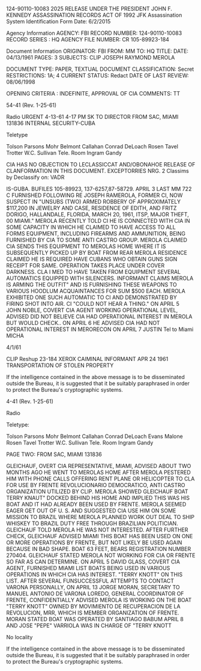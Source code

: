 124-90110-10083 2025 RELEASE UNDER THE PRESIDENT JOHN F. KENNEDY ASSASSINATION RECORDS ACT OF 1992
JFK Assassination System
Identification Form
Date: 6/2/2015

Agency Information
AGENCY: FBI
RECORD NUMBER: 124-90110-10083
RECORD SERIES : HQ
AGENCY FILE NUMBER: CR 105-89923-184

Document Information
ORIGINATOR: FBI
FROM: MM
TO: HQ
TITLE:
DATE: 04/13/1961
PAGES: 3
SUBJECTS: CLIP
JOSEPH RAYMOND MEROLA

DOCUMENT TYPE: PAPER, TEXTUAL DOCUMENT
CLASSIFICATION: Secret
RESTRICTIONS: 1A; 4
CURRENT STATUS: Redact
DATE OF LAST REVIEW: 08/06/1998

OPENING CRITERIA : INDEFINITE, APPROVAL OF CIA
COMMENTS: TT

54-41 (Rev. 1-25-61)

Radio
URGENT 4-13-61 4-17 PM SK
TO DIRECTOR
FROM SAC, MIAMI 131836
INTERNAL SECURITY-CUBA

Teletype

Tolson
Parsons
Mohr
Belmont
Callahan
Conrad
DeLoach
Rosen
Tavel
Trotter
W.C. Sullivan
Tele. Room
Ingram
Gandy

CIA HAS NO OBJECTION TO
LECLASSICCAT AND/OBONAHOE
RELEASE OF CLANFORMATION
IN THIS DOCUMENT. EXCEPTORRIES
NRG. 2
Classims by
Declassify on: VADR

IS-GUBA. BUFILES 105-89923, 137-6257,87-58729.
APRIL 3 LAST MM 722 C FURNISHED FOLLOWING RE JOSEPH RAMEROLA,
FORMER CI, NOW SUSPECT IN "UNSUBS (TWO) ARMED ROBBERY OF
APPROXIMATELY $117,200 IN JEWELRY AND CASE, RESIDENCE OF
EDITH, AND FRITZ DORIGO, HALLANDALE, FLORIDA, MARCH 20, 1961,
ITSP, MAJOR THEFT, 00 MIAMI." MEROLA RECENTLY TOLD CI HE
IS CONNECTED WITH CIA IN SOME CAPACITY IN WHICH HE CLAIMED TO
HAVE ACCESS TO ALL FORMS EQUIPMENT, INCLUDING FIREARMS AND
AMMUNITION, BEING FURNISHED BY CIA TO SOME ANTI CASTRO GROUP.
MEROLA CLAIMED CIA SENDS THIS EQUIPMENT TO MEROLAS HOME WHERE
IT IS SUBSEQUENTLY PICKED UP BY BOAT FROM REAR MEROLA RESIDENCE
CLAIMED HE IS REQUIRED HAVE CUBANS WHO OBTAIN GUNS SIGN RECEIPT
FOR SAME. OPERATION TAKES PLACE UNDER COVER DARKNESS. CLA I MED
TO HAVE TAKEN FROM EQUIPMENT SEVERAL AUTOMATICS EQUIPPED WITH
SILENCERS. INFORMANT CLAIMS MEROLA IS ARMING THE OUTFIT"
AND IS FURNISHING THESE WEAPONS TO VARIOUS HOODLUM ACQUAINTANCES
FOR SUM $500 EACH. MEROLA EXHIBITED ONE SUCH AUTOMATIC TO CI
AND DEMONSTRATED BY FIRING SHOT INTO AIR. CI "COULD NOT HEAR
A THING." ON APRIL 5 JOHN NOBLE, COVERT CIA AGENT WORKING
OPERATIONAL LEVEL, ADVISED DID NOT BELIEVE CIA HAD OPERATIONAL
INTEREST IN MEROLA BUT WOULD CHECK.. ON APRIL 6 HE ADVISED
CIA HAD NOT OPERATIONAL INTEREST IN MERORECON ON APRIL 7 JUSTIN
Tel to Miami MICHA

4/1/61

CLIP Reshup 23-184
XEROX CAIMINAL INFORMANT
APR 24 1961
TRANSPORTATION OF STOLEN PROPERTY

If the intelligence contained in the above message is to be disseminated outside the Bureau, it is suggested that it be suitably
paraphrased in order to protect the Bureau's cryptographic systems.

4-41 (Rev. 1-25-61)

Radio

Teletype:

Tolson
Parsons
Mohr
Belmont
Callahan
Conrad
DeLoach
Evans
Malone
Rosen
Tavel
Trotter
W.C. Sullivan
Tele. Room
Ingram
Gandy

PAGE TWO: FROM SAC, MIAMI 131836

GLEICHAUF, OVERT CIA REPRESENTATIVE, MIAMI, ADVISED ABOUT TWO
MONTHS AGO HE WENT TO MEROLAS HOME AFTER MEROLA PESTERED HIM
WITH PHONE CALLS OFFERING RENT PLANE OR HELICOPTER TO CLA
FOR USE BY FRENTE REVOLUCIONARIO DEMOCRATICO, ANTI CASTRO
ORGANIZATION UTILIZED BY CLIP. MEROLA SHOWED GLEICHAUF BOAT
TERRY KNAUT" DOCKED BEHIND HIS HOME AND IMPLIED THIS WAS
HIS BOAT AND IT HAD ALREADY BEEN USED BY FRENTE. MEROLA
SEEMED EAGER GET OUT OF U. S. AND SUGGESTED CIA USE HIM ON
SOME MISSION TO BRAZIL WHERE MEROLA PLANNED WORK OUT DEAL
TO SHIP WHISKEY TO BRAZIL DUTY FREE THROUGH BRAZILIAN
POLITICIAN. GLEICHAUF TOLD MEROLA HE WAS NOT INTERESTED.
AFTER FURTHER CHECK, GLEICHAUF ADVISED MIAMI THIS BOAT HAS
BEEN USED ON ONE OR MORE OPERATIONS BY FRENTE, BUT NOT
LIKELY BE USED AGAIN BECAUSE IN BAD SHAPE. BOAT 63 FEET,
BEARS REGISTRATION NUMBER 270404. GLEICHAUF STATED MEROLA
NOT WORKING FOR CIA OR FRENTE SO FAR AS CAN DETERMINE. ON
APRIL 5 DAVID GLASS, COVERT CIA AGENT, FURNISHED MIAMI LIST
BOATS BEING USED IN VARIOUS OPERATIONS IN WHICH CIA HAS
INTEREST. "TERRY KNOTT" ON THIS LIST. AFTER SEVERAL
FUNSUCCESSFUL ATTEMPTS TO CONTACT VARONA PERSONALLY, ON APRIL 13
JORGE MORAN, SECRETARY TO MANUEL ANTONIO DE VARONA LOREDO,
GENERAL COORDINATOR OF FRENTE, CONFIDENTIALLY ADVISED MEROLA
IS WORKING ON THE BOAT "TERRY KNOTT" OWNED BY MOVIMIENTO DE
RECUPERACION DE LA REVOLUCION, MRR, WHICH IS MEMBER ORGANIZATION
OF FRENTE. MORAN STATED BOAT WAS OPERATED BY SANTIAGO BABUM
APRIL 8 AND JOSE "PEPE" VARRIOLA WAS IN CHARGE OF "TERRY KNOTT

No locality

If the intelligence contained in the above message is to be disseminated outside the Bureau, it is suggested that it be suitably
paraphrased in order to protect the Bureau's cryptographic systems.
